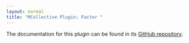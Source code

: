 ```yaml
---
layout: normal
title: "MCollective Plugin: Facter "
---
```


The documentation for this plugin can be found in its [GitHub repository](https://github.com/puppetlabs/mcollective-facter-facts#readme). 
